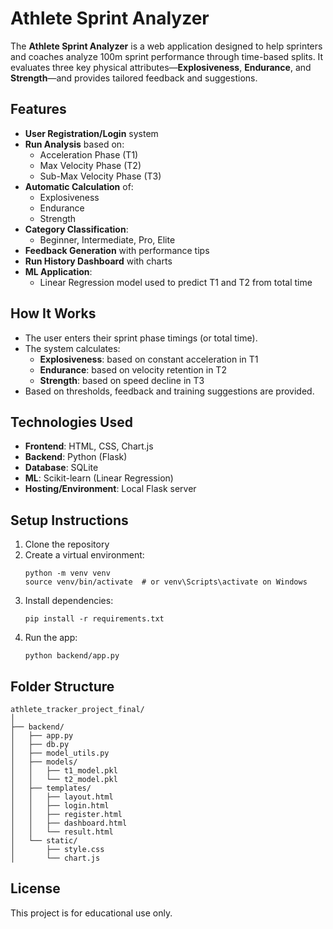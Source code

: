 # Athlete Sprint Analyzer

The **Athlete Sprint Analyzer** is a web application designed to help sprinters and coaches analyze 100m sprint performance through time-based splits. It evaluates three key physical attributes—**Explosiveness**, **Endurance**, and **Strength**—and provides tailored feedback and suggestions.

## Features

- **User Registration/Login** system
- **Run Analysis** based on:
  - Acceleration Phase (T1)
  - Max Velocity Phase (T2)
  - Sub-Max Velocity Phase (T3)
- **Automatic Calculation** of:
  - Explosiveness
  - Endurance
  - Strength
- **Category Classification**:
  - Beginner, Intermediate, Pro, Elite
- **Feedback Generation** with performance tips
- **Run History Dashboard** with charts
- **ML Application**:
  - Linear Regression model used to predict T1 and T2 from total time

## How It Works

- The user enters their sprint phase timings (or total time).
- The system calculates:
  - **Explosiveness**: based on constant acceleration in T1
  - **Endurance**: based on velocity retention in T2
  - **Strength**: based on speed decline in T3
- Based on thresholds, feedback and training suggestions are provided.

## Technologies Used

- **Frontend**: HTML, CSS, Chart.js
- **Backend**: Python (Flask)
- **Database**: SQLite
- **ML**: Scikit-learn (Linear Regression)
- **Hosting/Environment**: Local Flask server

## Setup Instructions

1. Clone the repository
2. Create a virtual environment:
   ```
   python -m venv venv
   source venv/bin/activate  # or venv\Scripts\activate on Windows
   ```
3. Install dependencies:
   ```
   pip install -r requirements.txt
   ```
4. Run the app:
   ```
   python backend/app.py
   ```

## Folder Structure

```
athlete_tracker_project_final/
│
├── backend/
│   ├── app.py
│   ├── db.py
│   ├── model_utils.py
│   ├── models/
│   │   ├── t1_model.pkl
│   │   └── t2_model.pkl
│   ├── templates/
│   │   ├── layout.html
│   │   ├── login.html
│   │   ├── register.html
│   │   ├── dashboard.html
│   │   └── result.html
│   └── static/
│       ├── style.css
│       └── chart.js
```

## License

This project is for educational use only.

